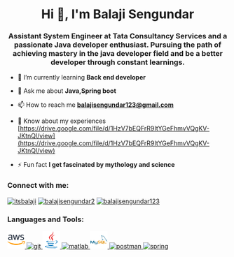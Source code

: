 <h1 align="center">Hi 👋, I'm Balaji Sengundar</h1>
<h3 align="center">Assistant System Engineer at Tata Consultancy Services and a passionate Java developer enthusiast. Pursuing the path of achieving mastery in the java developer field and be a better developer through constant learnings.</h3>

- 🌱 I’m currently learning **Back end developer**

- 💬 Ask me about **Java,Spring boot**

- 📫 How to reach me **balajisengundar123@gmail.com**

- 📄 Know about my experiences [https://drive.google.com/file/d/1HzV7bEQFrR9ItYGeFhmvVQgKV-JKtnQl/view](https://drive.google.com/file/d/1HzV7bEQFrR9ItYGeFhmvVQgKV-JKtnQl/view)

- ⚡ Fun fact **I get fascinated by mythology and science**

<h3 align="left">Connect with me:</h3>
<p align="left">
<a href="https://linkedin.com/in/itsbalaji" target="blank"><img align="center" src="https://raw.githubusercontent.com/rahuldkjain/github-profile-readme-generator/master/src/images/icons/Social/linked-in-alt.svg" alt="itsbalaji" height="30" width="40" /></a>
<a href="https://www.hackerrank.com/balajisengundar2" target="blank"><img align="center" src="https://raw.githubusercontent.com/rahuldkjain/github-profile-readme-generator/master/src/images/icons/Social/hackerrank.svg" alt="balajisengundar2" height="30" width="40" /></a>
<a href="https://www.leetcode.com/balajisengundar123" target="blank"><img align="center" src="https://raw.githubusercontent.com/rahuldkjain/github-profile-readme-generator/master/src/images/icons/Social/leet-code.svg" alt="balajisengundar123" height="30" width="40" /></a>
</p>

<h3 align="left">Languages and Tools:</h3>
<p align="left"> <a href="https://aws.amazon.com" target="_blank" rel="noreferrer"> <img src="https://raw.githubusercontent.com/devicons/devicon/master/icons/amazonwebservices/amazonwebservices-original-wordmark.svg" alt="aws" width="40" height="40"/> </a> <a href="https://git-scm.com/" target="_blank" rel="noreferrer"> <img src="https://www.vectorlogo.zone/logos/git-scm/git-scm-icon.svg" alt="git" width="40" height="40"/> </a> <a href="https://www.java.com" target="_blank" rel="noreferrer"> <img src="https://raw.githubusercontent.com/devicons/devicon/master/icons/java/java-original.svg" alt="java" width="40" height="40"/> </a> <a href="https://www.mathworks.com/" target="_blank" rel="noreferrer"> <img src="https://upload.wikimedia.org/wikipedia/commons/2/21/Matlab_Logo.png" alt="matlab" width="40" height="40"/> </a> <a href="https://www.mysql.com/" target="_blank" rel="noreferrer"> <img src="https://raw.githubusercontent.com/devicons/devicon/master/icons/mysql/mysql-original-wordmark.svg" alt="mysql" width="40" height="40"/> </a> <a href="https://postman.com" target="_blank" rel="noreferrer"> <img src="https://www.vectorlogo.zone/logos/getpostman/getpostman-icon.svg" alt="postman" width="40" height="40"/> </a> <a href="https://spring.io/" target="_blank" rel="noreferrer"> <img src="https://www.vectorlogo.zone/logos/springio/springio-icon.svg" alt="spring" width="40" height="40"/> </a> </p>

